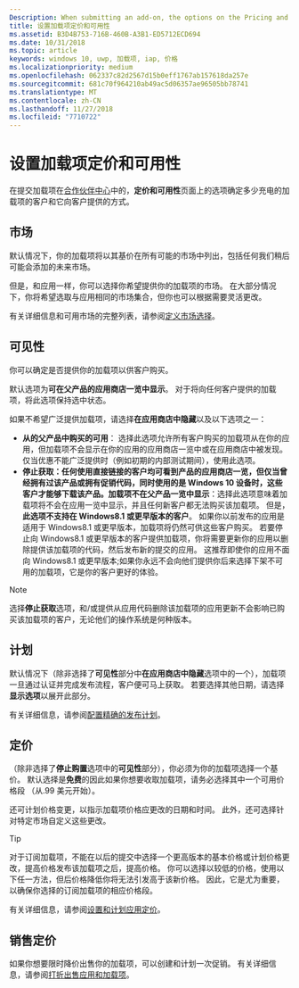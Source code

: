 ```yaml
---
Description: When submitting an add-on, the options on the Pricing and availability page determine what to charge for your add-on and how it should be offered to customers.
title: 设置加载项定价和可用性
ms.assetid: B3D4B753-716B-460B-A3B1-ED5712ECD694
ms.date: 10/31/2018
ms.topic: article
keywords: windows 10, uwp, 加载项, iap, 价格
ms.localizationpriority: medium
ms.openlocfilehash: 062337c82d2567d15b0eff1767ab157618da257e
ms.sourcegitcommit: 681c70f964210ab49ac5d06357ae96505bb78741
ms.translationtype: MT
ms.contentlocale: zh-CN
ms.lasthandoff: 11/27/2018
ms.locfileid: "7710722"
---
```

# <a name="set-add-on-pricing-and-availability"></a>设置加载项定价和可用性

在提交加载项在[合作伙伴中心](https://partner.microsoft.com/dashboard)中的，**定价和可用性**页面上的选项确定多少充电的加载项的客户和它向客户提供的方式。

## <a name="markets"></a>市场

默认情况下，你的加载项将以其基价在所有可能的市场中列出，包括任何我们稍后可能会添加的未来市场。

但是，和应用一样，你可以选择你希望提供你的加载项的市场。 在大部分情况下，你将希望选取与应用相同的市场集合，但你也可以根据需要灵活更改。 

有关详细信息和可用市场的完整列表，请参阅[定义市场选择](define-pricing-and-market-selection.md)。

## <a name="visibility"></a>可见性

你可以确定是否提供你的加载项以供客户购买。 

默认选项为**可在父产品的应用商店一览中显示**。 对于将向任何客户提供的加载项，将此选项保持选中状态。 

如果不希望广泛提供加载项，请选择**在应用商店中隐藏**以及以下选项之一：

-   **从的父产品中购买的可用**： 选择此选项允许所有客户购买的加载项从在你的应用，但加载项不会显示在你的应用的应用商店一览中或在应用商店中被发现。 仅当优惠不能广泛提供时（例如初期的内部测试期间），使用此选项。
-   **停止获取：任何使用直接链接的客户均可看到产品的应用商店一览，但仅当曾经拥有过该产品或拥有促销代码，同时使用的是 Windows 10 设备时，这些客户才能够下载该产品。加载项不在父产品一览中显示**：选择此选项意味着加载项将不会在应用一览中显示，并且任何新客户都无法购买该加载项。 但是，**此选项不支持在 Windows8.1 或更早版本的客户**。 如果你以前发布的应用是适用于 Windows8.1 或更早版本，加载项将仍然可供这些客户购买。 若要停止向 Windows8.1 或更早版本的客户提供加载项，你将需要更新你的应用以删除提供该加载项的代码，然后发布新的提交的应用。 这推荐即使你的应用不面向 Windows8.1 或更早版本;如果你永远不会向他们提供你后来选择下架不可用的加载项，它是你的客户更好的体验。
    
 > [!NOTE] 
 > 选择**停止获取**选项，和/或提供从应用代码删除该加载项的应用更新不会影响已购买该加载项的客户，无论他们的操作系统是何种版本。


## <a name="schedule"></a>计划

默认情况下（除非选择了**可见性**部分中**在应用商店中隐藏**选项中的一个），加载项一旦通过认证并完成发布流程，客户便可马上获取。 若要选择其他日期，请选择**显示选项**以展开此部分。 

有关详细信息，请参阅[配置精确的发布计划](configure-precise-release-scheduling.md)。


## <a name="pricing"></a>定价

（除非选择了**停止购置**选项中的**可见性**部分），你必须为你的加载项选择一个基价。 默认选择是**免费**的因此如果你想要收取加载项，请务必选择其中一个可用价格段 （从.99 美元开始）。

还可计划价格变更，以指示加载项价格应更改的日期和时间。 此外，还可选择针对特定市场自定义这些更改。 

> [!TIP]
> 对于订阅加载项，不能在以后的提交中选择一个更高版本的基本价格或计划价格更改，提高价格发布该加载项之后，提高价格。 你可以选择以较低的价格，使用以下任一方法，但后价格降低你将无法引发高于该新价格。 因此，它是尤为重要，以确保你选择的订阅加载项的相应价格段。 

有关详细信息，请参阅[设置和计划应用定价](set-and-schedule-app-pricing.md)。


## <a name="sale-pricing"></a>销售定价

如果你想要限时降价出售你的加载项，可以创建和计划一次促销。 有关详细信息，请参阅[打折出售应用和加载项](put-apps-and-add-ons-on-sale.md)。



